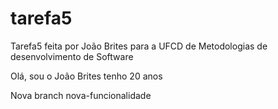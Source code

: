 # tarefa5
Tarefa5 feita por João Brites para a UFCD de Metodologias de desenvolvimento de Software


Olá, sou o João Brites tenho 20 anos

Nova branch nova-funcionalidade
